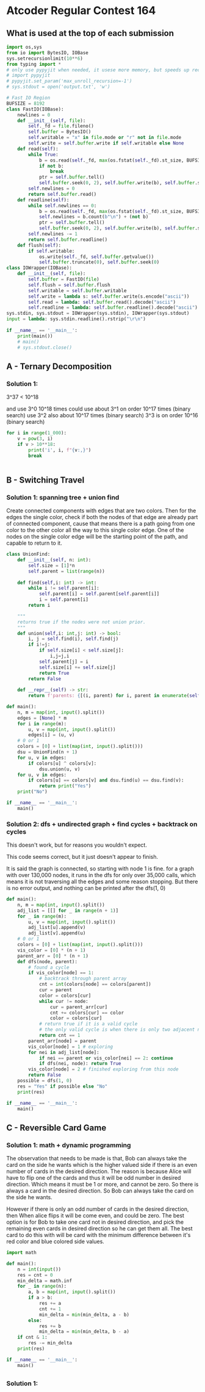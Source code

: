 # Atcoder Regular Contest 164

## What is used at the top of each submission

```py
import os,sys
from io import BytesIO, IOBase
sys.setrecursionlimit(10**6)
from typing import *
# only use pypyjit when needed, it usese more memory, but speeds up recursion in pypy
# import pypyjit
# pypyjit.set_param('max_unroll_recursion=-1')
# sys.stdout = open('output.txt', 'w')

# Fast IO Region
BUFSIZE = 8192
class FastIO(IOBase):
    newlines = 0
    def __init__(self, file):
        self._fd = file.fileno()
        self.buffer = BytesIO()
        self.writable = "x" in file.mode or "r" not in file.mode
        self.write = self.buffer.write if self.writable else None
    def read(self):
        while True:
            b = os.read(self._fd, max(os.fstat(self._fd).st_size, BUFSIZE))
            if not b:
                break
            ptr = self.buffer.tell()
            self.buffer.seek(0, 2), self.buffer.write(b), self.buffer.seek(ptr)
        self.newlines = 0
        return self.buffer.read()
    def readline(self):
        while self.newlines == 0:
            b = os.read(self._fd, max(os.fstat(self._fd).st_size, BUFSIZE))
            self.newlines = b.count(b"\n") + (not b)
            ptr = self.buffer.tell()
            self.buffer.seek(0, 2), self.buffer.write(b), self.buffer.seek(ptr)
        self.newlines -= 1
        return self.buffer.readline()
    def flush(self):
        if self.writable:
            os.write(self._fd, self.buffer.getvalue())
            self.buffer.truncate(0), self.buffer.seek(0)
class IOWrapper(IOBase):
    def __init__(self, file):
        self.buffer = FastIO(file)
        self.flush = self.buffer.flush
        self.writable = self.buffer.writable
        self.write = lambda s: self.buffer.write(s.encode("ascii"))
        self.read = lambda: self.buffer.read().decode("ascii")
        self.readline = lambda: self.buffer.readline().decode("ascii")
sys.stdin, sys.stdout = IOWrapper(sys.stdin), IOWrapper(sys.stdout)
input = lambda: sys.stdin.readline().rstrip("\r\n")
                    
if __name__ == '__main__':
    print(main())
    # main()
    # sys.stdout.close()
```

## A - Ternary Decomposition 

### Solution 1: 

3^37 < 10^18

and use 3^0 10^18 times 
could use about 3^1 on order 10^17 times (binary search)
use 3^2 also about 10^17 times (binary search)
3^3 is on order 10^16 (binary search)

```py
for i in range(1_000):
    v = pow(3, i)
    if v > 10**18:
        print('i', i, f"{v:,}")
        break
```

```py

```

## B - Switching Travel 

### Solution 1:  spanning tree + union find

Create connected components with edges that are two colors.  Then for the edges the single color, check if both the nodes of that edge are already part of connected component, cause that means there is a path going from one color to the other color all the way to this single color edge.  One of the nodes on the single color edge will be the starting point of the path, and capable to return to it. 

```py
class UnionFind:
    def __init__(self, n: int):
        self.size = [1]*n
        self.parent = list(range(n))
    
    def find(self,i: int) -> int:
        while i != self.parent[i]:
            self.parent[i] = self.parent[self.parent[i]]
            i = self.parent[i]
        return i

    """
    returns true if the nodes were not union prior. 
    """
    def union(self,i: int,j: int) -> bool:
        i, j = self.find(i), self.find(j)
        if i!=j:
            if self.size[i] < self.size[j]:
                i,j=j,i
            self.parent[j] = i
            self.size[i] += self.size[j]
            return True
        return False
    
    def __repr__(self) -> str:
        return f'parents: {[(i, parent) for i, parent in enumerate(self.parent)]}, sizes: {self.size}'

def main():
    n, m = map(int, input().split())
    edges = [None] * m
    for i in range(m):
        u, v = map(int, input().split())
        edges[i] = (u, v)
    # 0 or 1
    colors = [0] + list(map(int, input().split()))
    dsu = UnionFind(n + 1)
    for u, v in edges:
        if colors[u] ^ colors[v]:
            dsu.union(u, v)
    for u, v in edges:
        if colors[u] == colors[v] and dsu.find(u) == dsu.find(v):
            return print("Yes")
    print("No")

if __name__ == '__main__':
    main()
```

### Solution 2:  dfs + undirected graph + find cycles + backtrack on cycles

This doesn't work, but for reasons you wouldn't expect.

This code seems correct, but it just doesn't appear to finish.  

It is said the graph is connected, so starting with node 1 is fine. for a graph with over 130,000 nodes, it runs in the dfs for only over 35,000 calls, which means it is not traversing all the edges and some reason stopping.  But there is no error output, and nothing can be printed after the dfs(1, 0)

```py
def main():
    n, m = map(int, input().split())
    adj_list = [[] for _ in range(n + 1)]
    for _ in range(m):
        u, v = map(int, input().split())
        adj_list[u].append(v)
        adj_list[v].append(u)
    # 0 or 1
    colors = [0] + list(map(int, input().split()))
    vis_color = [0] * (n + 1)
    parent_arr = [0] * (n + 1)
    def dfs(node, parent):
        # found a cycle
        if vis_color[node] == 1:
            # backtrack through parent array
            cnt = int(colors[node] == colors[parent])
            cur = parent
            color = colors[cur]
            while cur != node:
                cur = parent_arr[cur]
                cnt += colors[cur] == color
                color = colors[cur]
            # return true if it is a valid cycle
            # the only valid cycle is when there is only two adjacent nodes with same color in cycle
            return cnt == 1
        parent_arr[node] = parent
        vis_color[node] = 1 # exploring
        for nei in adj_list[node]:
            if nei == parent or vis_color[nei] == 2: continue
            if dfs(nei, node): return True
        vis_color[node] = 2 # finished exploring from this node
        return False
    possible = dfs(1, 0)
    res = "Yes" if possible else "No"
    print(res)

if __name__ == '__main__':
    main()
```

## C - Reversible Card Game

### Solution 1:  math + dynamic programming

The observation that needs to be made is that, Bob can always take the card on the side he wants which is the higher valued side if there is an even number of cards in the desired direction.  The reason is because Alice will have to flip one of the cards and thus it will be odd number in desired direction.  Which means it must be 1 or more, and cannot be zero.  So there is always a card in the desired direction.  So Bob can always take the card on the side he wants.

However if there is only an odd number of cards in the desired direction, then When alice flips it will be come even, and could be zero.  The best option is for Bob to take one card not in desired direction, and pick the remaining even cards in desired direction so he can get them all.  The best card to do this with will be card with the minimum difference between it's red color and blue colored side values. 

```py
import math

def main():
    n = int(input())
    res = cnt = 0
    min_delta = math.inf
    for _ in range(n):
        a, b = map(int, input().split())
        if a > b:
            res += a
            cnt += 1
            min_delta = min(min_delta, a - b)
        else:
            res += b
            min_delta = min(min_delta, b - a)
    if cnt & 1:
        res -= min_delta
    print(res)

if __name__ == '__main__':
    main()
```

## 

### Solution 1: 

```py

```